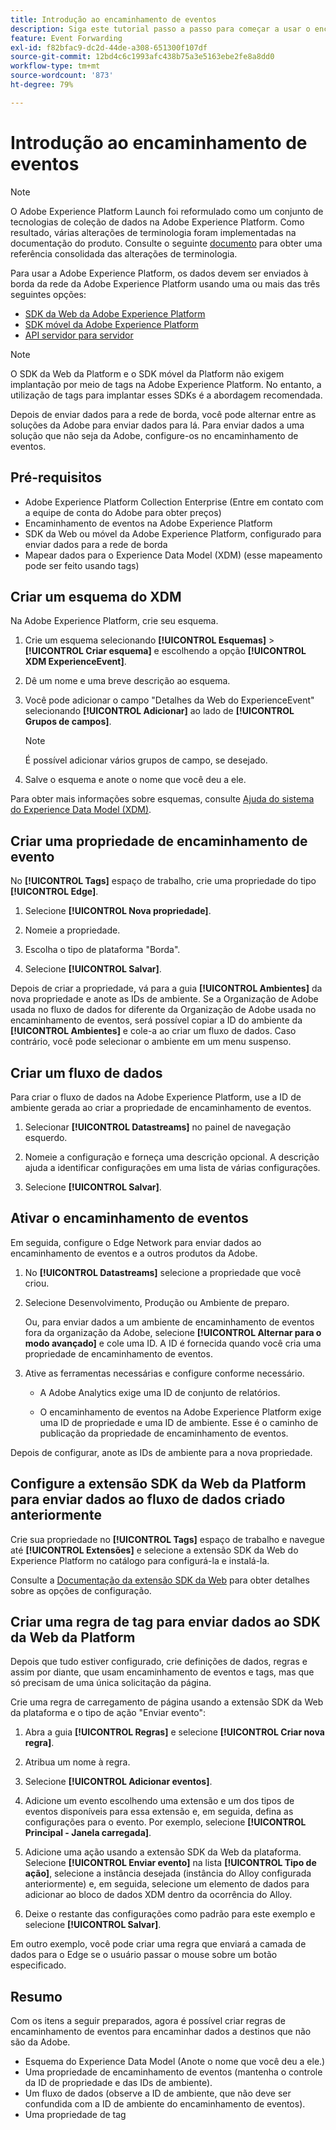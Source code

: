```yaml
---
title: Introdução ao encaminhamento de eventos
description: Siga este tutorial passo a passo para começar a usar o encaminhamento de eventos na Adobe Experience Platform.
feature: Event Forwarding
exl-id: f82bfac9-dc2d-44de-a308-651300f107df
source-git-commit: 12bd4c6c1993afc438b75a3e5163ebe2fe8a8dd0
workflow-type: tm+mt
source-wordcount: '873'
ht-degree: 79%

---
```


# Introdução ao encaminhamento de eventos

>[!NOTE]
>
>O Adobe Experience Platform Launch foi reformulado como um conjunto de tecnologias de coleção de dados na Adobe Experience Platform. Como resultado, várias alterações de terminologia foram implementadas na documentação do produto. Consulte o seguinte [documento](../../term-updates.md) para obter uma referência consolidada das alterações de terminologia.

Para usar a Adobe Experience Platform, os dados devem ser enviados à borda da rede da Adobe Experience Platform usando uma ou mais das três seguintes opções:

* [SDK da Web da Adobe Experience Platform](../../extensions/client/web-sdk/overview.md)
* [SDK móvel da Adobe Experience Platform](https://sdkdocs.com)
* [API servidor para servidor](https://experienceleague.adobe.com/docs/audience-manager/user-guide/api-and-sdk-code/dcs/dcs-apis/dcs-s2s.html?lang=pt-BR)

>[!NOTE]
>O SDK da Web da Platform e o SDK móvel da Platform não exigem implantação por meio de tags na Adobe Experience Platform. No entanto, a utilização de tags para implantar esses SDKs é a abordagem recomendada.

Depois de enviar dados para a rede de borda, você pode alternar entre as soluções da Adobe para enviar dados para lá. Para enviar dados a uma solução que não seja da Adobe, configure-os no encaminhamento de eventos.

## Pré-requisitos

* Adobe Experience Platform Collection Enterprise (Entre em contato com a equipe de conta do Adobe para obter preços)
* Encaminhamento de eventos na Adobe Experience Platform
* SDK da Web ou móvel da Adobe Experience Platform, configurado para enviar dados para a rede de borda
* Mapear dados para o Experience Data Model (XDM) (esse mapeamento pode ser feito usando tags)

## Criar um esquema do XDM

Na Adobe Experience Platform, crie seu esquema.

1. Crie um esquema selecionando **[!UICONTROL Esquemas]** > **[!UICONTROL Criar esquema]** e escolhendo a opção **[!UICONTROL XDM ExperienceEvent]**.

1. Dê um nome e uma breve descrição ao esquema.

1. Você pode adicionar o campo &quot;Detalhes da Web do ExperienceEvent&quot; selecionando **[!UICONTROL Adicionar]** ao lado de **[!UICONTROL Grupos de campos]**.

   >[!NOTE]
   >
   >É possível adicionar vários grupos de campo, se desejado.

1. Salve o esquema e anote o nome que você deu a ele.

Para obter mais informações sobre esquemas, consulte [Ajuda do sistema do Experience Data Model (XDM)](https://experienceleague.adobe.com/docs/experience-platform/xdm/home.html?lang=pt-BR).

## Criar uma propriedade de encaminhamento de evento

No **[!UICONTROL Tags]** espaço de trabalho, crie uma propriedade do tipo **[!UICONTROL Edge]**.

1. Selecione **[!UICONTROL Nova propriedade]**.

1. Nomeie a propriedade.

1. Escolha o tipo de plataforma &quot;Borda&quot;.

1. Selecione **[!UICONTROL Salvar]**.

Depois de criar a propriedade, vá para a guia **[!UICONTROL Ambientes]** da nova propriedade e
anote as IDs de ambiente. Se a Organização de Adobe usada no fluxo de dados for diferente da Organização de Adobe usada no encaminhamento de eventos, será possível copiar a ID do ambiente da **[!UICONTROL Ambientes]** e cole-a ao criar um fluxo de dados. Caso contrário, você pode selecionar o ambiente em um menu suspenso.

## Criar um fluxo de dados

Para criar o fluxo de dados na Adobe Experience Platform, use a ID de ambiente gerada ao criar a propriedade de encaminhamento de eventos.

1. Selecionar **[!UICONTROL Datastreams]** no painel de navegação esquerdo.

1. Nomeie a configuração e forneça uma descrição opcional.
A descrição ajuda a identificar configurações em uma lista de várias configurações.

1. Selecione **[!UICONTROL Salvar]**.

## Ativar o encaminhamento de eventos

Em seguida, configure o Edge Network para enviar dados ao encaminhamento de eventos e a outros produtos da Adobe.

1. No **[!UICONTROL Datastreams]** selecione a propriedade que você criou.

1. Selecione Desenvolvimento, Produção ou Ambiente de preparo.

   Ou, para enviar dados a um ambiente de encaminhamento de eventos fora da organização da Adobe, selecione **[!UICONTROL Alternar para o modo avançado]** e cole uma ID. A ID é fornecida quando você cria uma propriedade de encaminhamento de eventos.

1. Ative as ferramentas necessárias e configure conforme necessário.

   * A Adobe Analytics exige uma ID de conjunto de relatórios.

   * O encaminhamento de eventos na Adobe Experience Platform exige uma ID de propriedade e uma ID de ambiente. Esse é o caminho de publicação da propriedade de encaminhamento de eventos.

Depois de configurar, anote as IDs de ambiente para a nova propriedade.

## Configure a extensão SDK da Web da Platform para enviar dados ao fluxo de dados criado anteriormente

Crie sua propriedade no **[!UICONTROL Tags]** espaço de trabalho e navegue até **[!UICONTROL Extensões]** e selecione a extensão SDK da Web do Experience Platform no catálogo para configurá-la e instalá-la.

Consulte a [Documentação da extensão SDK da Web](../../extensions/client/web-sdk/overview.md) para obter detalhes sobre as opções de configuração.

## Criar uma regra de tag para enviar dados ao SDK da Web da Platform

Depois que tudo estiver configurado, crie definições de dados, regras e assim por diante, que usam encaminhamento de eventos e tags, mas que só precisam de uma única solicitação da página.

Crie uma regra de carregamento de página usando a extensão SDK da Web da plataforma e o tipo de ação &quot;Enviar evento&quot;:

1. Abra a guia **[!UICONTROL Regras]** e selecione **[!UICONTROL Criar nova regra]**.

1. Atribua um nome à regra.

1. Selecione **[!UICONTROL Adicionar eventos]**.

1. Adicione um evento escolhendo uma extensão e um dos tipos de eventos disponíveis para essa extensão e, em seguida, defina as configurações para o evento. Por exemplo, selecione **[!UICONTROL Principal - Janela carregada]**.

1. Adicione uma ação usando a extensão SDK da Web da plataforma. Selecione **[!UICONTROL Enviar evento]** na lista **[!UICONTROL Tipo de ação]**, selecione a instância desejada (instância do Alloy configurada anteriormente) e, em seguida, selecione um elemento de dados para adicionar ao bloco de dados XDM dentro da ocorrência do Alloy.

1. Deixe o restante das configurações como padrão para este exemplo e selecione **[!UICONTROL Salvar]**.

Em outro exemplo, você pode criar uma regra que enviará a camada de dados para o Edge se o usuário passar o mouse sobre um botão especificado.

## Resumo

Com os itens a seguir preparados, agora é possível criar regras de encaminhamento de eventos para encaminhar dados a destinos que não são da Adobe.

* Esquema do Experience Data Model (Anote o nome que você deu a ele.)
* Uma propriedade de encaminhamento de eventos (mantenha o controle da ID de propriedade e das IDs de ambiente).
* Um fluxo de dados (observe a ID de ambiente, que não deve ser confundida com a ID de ambiente do encaminhamento de eventos).
* Uma propriedade de tag
